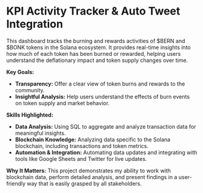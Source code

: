 # KPI Activity Tracker & Auto Tweet Integration

This dashboard tracks the burning and rewards activities of $BERN and $BONK tokens in the Solana ecosystem. It provides real-time insights into how much of each token has been burned or rewarded, helping users understand the deflationary impact and token supply changes over time.

**Key Goals:**
- **Transparency:** Offer a clear view of token burns and rewards to the community.
- **Insightful Analysis:** Help users understand the effects of burn events on token supply and market behavior.

**Skills Highlighted:**
- **Data Analysis:** Using SQL to aggregate and analyze transaction data for meaningful insights.
- **Blockchain Knowledge:** Analyzing data specific to the Solana blockchain, including transactions and token metrics.
- **Automation & Integration:** Automating data updates and integrating with tools like Google Sheets and Twitter for live updates.

**Why It Matters:**
This project demonstrates my ability to work with blockchain data, perform detailed analysis, and present findings in a user-friendly way that is easily grasped by all stakeholders. 
